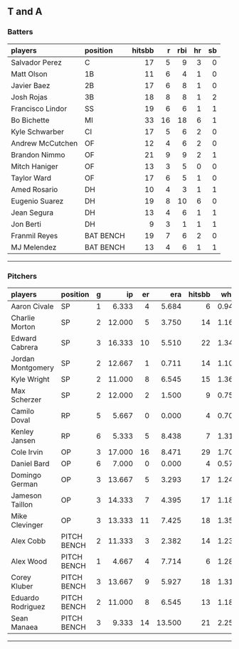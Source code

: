 ## T and A

### Batters

 
|players          |position  | hitsbb|  r| rbi| hr| sb| 
|:----------------|:---------|------:|--:|---:|--:|--:| 
|Salvador Perez   |C         |     17|  5|   9|  3|  0| 
|Matt Olson       |1B        |     11|  6|   4|  1|  0| 
|Javier Baez      |2B        |     17|  6|   8|  1|  0| 
|Josh Rojas       |3B        |     18|  8|   8|  1|  2| 
|Francisco Lindor |SS        |     19|  6|   6|  1|  1| 
|Bo Bichette      |MI        |     33| 16|  18|  6|  1| 
|Kyle Schwarber   |CI        |     17|  5|   6|  2|  0| 
|Andrew McCutchen |OF        |     12|  4|   6|  2|  0| 
|Brandon Nimmo    |OF        |     21|  9|   9|  2|  1| 
|Mitch Haniger    |OF        |     13|  3|   5|  0|  0| 
|Taylor Ward      |OF        |     17|  6|   5|  1|  0| 
|Amed Rosario     |DH        |     10|  4|   3|  1|  1| 
|Eugenio Suarez   |DH        |     19|  8|  10|  6|  0| 
|Jean Segura      |DH        |     13|  4|   6|  1|  1| 
|Jon Berti        |DH        |      9|  3|   1|  1|  1| 
|Franmil Reyes    |BAT BENCH |     19|  7|   6|  2|  0| 
|MJ Melendez      |BAT BENCH |     13|  4|   6|  1|  1| 

* * *

### Pitchers

 
|players           |position    |  g|     ip| er|    era| hitsbb|  whip| so|  w| sv| 
|:-----------------|:-----------|--:|------:|--:|------:|------:|-----:|--:|--:|--:| 
|Aaron Civale      |SP          |  1|  6.333|  4|  5.684|      6| 0.947|  5|  0|  0| 
|Charlie Morton    |SP          |  2| 12.000|  5|  3.750|     14| 1.167| 12|  2|  0| 
|Edward Cabrera    |SP          |  3| 16.333| 10|  5.510|     22| 1.347| 16|  1|  0| 
|Jordan Montgomery |SP          |  2| 12.667|  1|  0.711|     14| 1.105| 10|  1|  0| 
|Kyle Wright       |SP          |  2| 11.000|  8|  6.545|     15| 1.364| 10|  1|  0| 
|Max Scherzer      |SP          |  2| 12.000|  2|  1.500|      9| 0.750| 16|  0|  0| 
|Camilo Doval      |RP          |  5|  5.667|  0|  0.000|      4| 0.706|  5|  1|  4| 
|Kenley Jansen     |RP          |  6|  5.333|  5|  8.438|      7| 1.312|  5|  0|  4| 
|Cole Irvin        |OP          |  3| 17.000| 16|  8.471|     29| 1.706| 15|  2|  0| 
|Daniel Bard       |OP          |  6|  7.000|  0|  0.000|      4| 0.571|  4|  2|  3| 
|Domingo German    |OP          |  3| 13.667|  5|  3.293|     17| 1.244|  8|  0|  0| 
|Jameson Taillon   |OP          |  3| 14.333|  7|  4.395|     17| 1.186| 13|  1|  0| 
|Mike Clevinger    |OP          |  3| 13.333| 11|  7.425|     18| 1.350| 11|  1|  0| 
|Alex Cobb         |PITCH BENCH |  2| 11.333|  3|  2.382|     14| 1.235| 11|  1|  0| 
|Alex Wood         |PITCH BENCH |  1|  4.667|  4|  7.714|      6| 1.286|  5|  0|  0| 
|Corey Kluber      |PITCH BENCH |  3| 13.667|  9|  5.927|     18| 1.317|  8|  2|  0| 
|Eduardo Rodriguez |PITCH BENCH |  2| 11.000|  8|  6.545|     13| 1.182|  9|  0|  0| 
|Sean Manaea       |PITCH BENCH |  3|  9.333| 14| 13.500|     21| 2.250| 10|  0|  0| 


* * *


